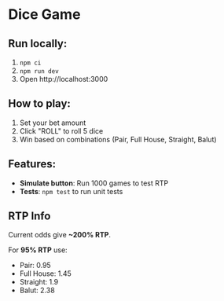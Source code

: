 # Dice Game

## Run locally:
1. `npm ci`
2. `npm run dev`
3. Open http://localhost:3000

## How to play:
1. Set your bet amount
2. Click "ROLL" to roll 5 dice
3. Win based on combinations (Pair, Full House, Straight, Balut)

## Features:
- **Simulate button**: Run 1000 games to test RTP
- **Tests**: `npm test` to run unit tests

## RTP Info

Current odds give **~200% RTP**.

For **95% RTP** use:
- Pair: 0.95
- Full House: 1.45
- Straight: 1.9
- Balut: 2.38
